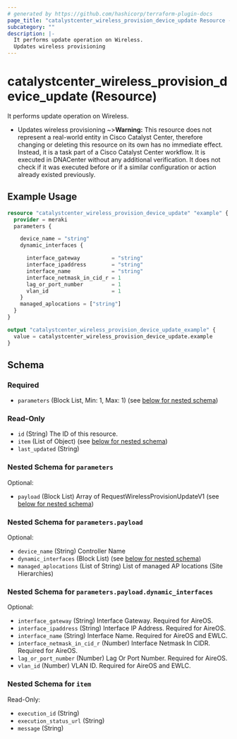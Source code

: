 ```yaml
---
# generated by https://github.com/hashicorp/terraform-plugin-docs
page_title: "catalystcenter_wireless_provision_device_update Resource - terraform-provider-catalystcenter"
subcategory: ""
description: |-
  It performs update operation on Wireless.
  Updates wireless provisioning
---
```


# catalystcenter_wireless_provision_device_update (Resource)

It performs update operation on Wireless.

- Updates wireless provisioning
~>**Warning:**
This resource does not represent a real-world entity in Cisco Catalyst Center, therefore changing or deleting this resource on its own has no immediate effect.
Instead, it is a task part of a Cisco Catalyst Center workflow. It is executed in DNACenter without any additional verification. It does not check if it was executed before or if a similar configuration or action already existed previously.

## Example Usage

```terraform
resource "catalystcenter_wireless_provision_device_update" "example" {
  provider = meraki
  parameters {

    device_name = "string"
    dynamic_interfaces {

      interface_gateway          = "string"
      interface_ipaddress        = "string"
      interface_name             = "string"
      interface_netmask_in_cid_r = 1
      lag_or_port_number         = 1
      vlan_id                    = 1
    }
    managed_aplocations = ["string"]
  }
}

output "catalystcenter_wireless_provision_device_update_example" {
  value = catalystcenter_wireless_provision_device_update.example
}
```

<!-- schema generated by tfplugindocs -->
## Schema

### Required

- `parameters` (Block List, Min: 1, Max: 1) (see [below for nested schema](#nestedblock--parameters))

### Read-Only

- `id` (String) The ID of this resource.
- `item` (List of Object) (see [below for nested schema](#nestedatt--item))
- `last_updated` (String)

<a id="nestedblock--parameters"></a>
### Nested Schema for `parameters`

Optional:

- `payload` (Block List) Array of RequestWirelessProvisionUpdateV1 (see [below for nested schema](#nestedblock--parameters--payload))

<a id="nestedblock--parameters--payload"></a>
### Nested Schema for `parameters.payload`

Optional:

- `device_name` (String) Controller Name
- `dynamic_interfaces` (Block List) (see [below for nested schema](#nestedblock--parameters--payload--dynamic_interfaces))
- `managed_aplocations` (List of String) List of managed AP locations (Site Hierarchies)

<a id="nestedblock--parameters--payload--dynamic_interfaces"></a>
### Nested Schema for `parameters.payload.dynamic_interfaces`

Optional:

- `interface_gateway` (String) Interface Gateway. Required for AireOS.
- `interface_ipaddress` (String) Interface IP Address. Required for AireOS.
- `interface_name` (String) Interface Name. Required for AireOS and EWLC.
- `interface_netmask_in_cid_r` (Number) Interface Netmask In CIDR. Required for AireOS.
- `lag_or_port_number` (Number) Lag Or Port Number. Required for AireOS.
- `vlan_id` (Number) VLAN ID. Required for AireOS and EWLC.




<a id="nestedatt--item"></a>
### Nested Schema for `item`

Read-Only:

- `execution_id` (String)
- `execution_status_url` (String)
- `message` (String)

